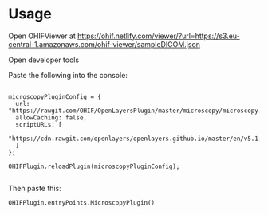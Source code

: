 

# Usage

Open OHIFViewer at https://ohif.netlify.com/viewer/?url=https://s3.eu-central-1.amazonaws.com/ohif-viewer/sampleDICOM.json

Open developer tools

Paste the following into the console:
```

microscopyPluginConfig = {
  url: "https://rawgit.com/OHIF/OpenLayersPlugin/master/microscopy/microscopy.js",
  allowCaching: false,
  scriptURLs: [
    "https://cdn.rawgit.com/openlayers/openlayers.github.io/master/en/v5.1.3/build/ol.js",
  ]
};

OHIFPlugin.reloadPlugin(microscopyPluginConfig);


```


Then paste this:
```
OHIFPlugin.entryPoints.MicroscopyPlugin()
```
